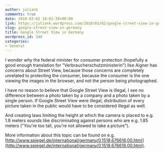```yaml
---
author: juliank
comments: true
date: 2010-03-02 18:02:39+00:00
link: https://juliank.wordpress.com/2010/03/02/google-street-view-in-germany/
slug: google-street-view-in-germany
title: Google Street View in Germany
wordpress_id: 340
categories:
- General
---
```


I wonder why the federal minister for consumer protection (hopefully a good enough translation for "Verbraucherschutzministerin") Ilse Aigner has concerns about Street View, because those concerns are completely unrelated to protecting the consumer, because the consumer is the one viewing the images in the browser, and not the person being photographed.

I have no reason to believe that Google Street View is illegal, I see no difference between a photo taken by a company and a photo taken by a single person. If Google Street View were illegal, distribution of every picture taken in the public would have to be considered illegal as well.

And creating laws limiting the height at which the camera is placed to e.g. 1.8 meters sounds like discriminating against persons who are e.g. 1.85 meters ("You're too tall, you're not allowed to take a picture").

More information about this topic can be found on e.g. [http://www.spiegel.de/international/germany/0,1518,676616,00.html](http://www.spiegel.de/international/germany/0,1518,676616,00.html).
